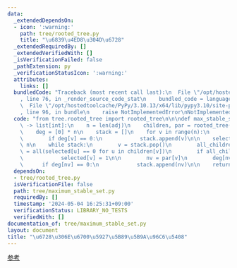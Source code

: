 ```yaml
---
data:
  _extendedDependsOn:
  - icon: ':warning:'
    path: tree/rooted_tree.py
    title: "\u6839\u4ED8\u304D\u6728"
  _extendedRequiredBy: []
  _extendedVerifiedWith: []
  _isVerificationFailed: false
  _pathExtension: py
  _verificationStatusIcon: ':warning:'
  attributes:
    links: []
  bundledCode: "Traceback (most recent call last):\n  File \"/opt/hostedtoolcache/PyPy/3.10.13/x64/lib/pypy3.10/site-packages/onlinejudge_verify/documentation/build.py\"\
    , line 76, in _render_source_code_stat\n    bundled_code = language.bundle(\n\
    \  File \"/opt/hostedtoolcache/PyPy/3.10.13/x64/lib/pypy3.10/site-packages/onlinejudge_verify/languages/python.py\"\
    , line 96, in bundle\n    raise NotImplementedError\nNotImplementedError\n"
  code: "from tree.rooted_tree import rooted_tree\n\n\ndef max_stable_set(adj: list[list[int]])\
    \ -> list[int]:\n    n = len(adj)\n    children, par = rooted_tree(adj, 0)\n\n\
    \    deg = [0] * n\n    stack = []\n    for v in range(n):\n        deg[v] = len(children[v])\n\
    \        if deg[v] == 0:\n            stack.append(v)\n\n    selected = [0] *\
    \ n\n    while stack:\n        v = stack.pop()\n        all_children_not_selected\
    \ = all(selected[u] == 0 for u in children[v])\n        if all_children_not_selected:\n\
    \            selected[v] = 1\n\n        nv = par[v]\n        deg[nv] -= 1\n  \
    \      if deg[nv] == 0:\n            stack.append(nv)\n\n    return selected\n"
  dependsOn:
  - tree/rooted_tree.py
  isVerificationFile: false
  path: tree/maximum_stable_set.py
  requiredBy: []
  timestamp: '2024-05-04 16:25:31+09:00'
  verificationStatus: LIBRARY_NO_TESTS
  verifiedWith: []
documentation_of: tree/maximum_stable_set.py
layout: document
title: "\u6728\u306E\u6700\u5927\u5B89\u5B9A\u96C6\u5408"
---
```


[参考](https://algo-method.com/tasks/978)